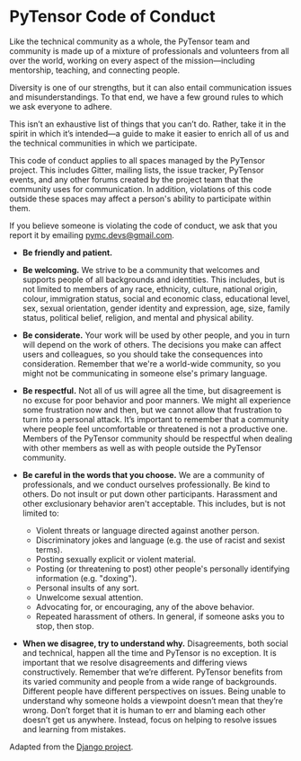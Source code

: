 # PyTensor Code of Conduct

Like the technical community as a whole, the PyTensor team and community is made
up of a mixture of professionals and volunteers from all over the world, working
on every aspect of the mission&mdash;including mentorship, teaching, and connecting
people.

Diversity is one of our strengths, but it can also entail communication
issues and misunderstandings. To that end, we have a few ground rules to which we ask
everyone to adhere.

This isn’t an exhaustive list of things that you can’t do. Rather, take it in
the spirit in which it’s intended&mdash;a guide to make it easier to enrich all of
us and the technical communities in which we participate.

This code of conduct applies to all spaces managed by the PyTensor project. This
includes Gitter, mailing lists, the issue tracker, PyTensor events, and any other
forums created by the project team that the community uses for communication.
In addition, violations of this code outside these spaces may affect a person's
ability to participate within them.

If you believe someone is violating the code of conduct, we ask that you report
it by emailing pymc.devs@gmail.com.

- __Be friendly and patient.__

- __Be welcoming.__ We strive to be a community that welcomes and supports people of
  all backgrounds and identities. This includes, but is not limited to members
  of any race, ethnicity, culture, national origin, colour, immigration status,
  social and economic class, educational level, sex, sexual orientation, gender
  identity and expression, age, size, family status, political belief, religion,
  and mental and physical ability.

- __Be considerate.__ Your work will be used by other people, and you in turn will
  depend on the work of others. The decisions you make can affect users and
  colleagues, so you should take the consequences into consideration. 
  Remember that we're a world-wide community, so you might not be
  communicating in someone else's primary language.

- __Be respectful.__ Not all of us will agree all the time, but disagreement is no
  excuse for poor behavior and poor manners. We might all experience some
  frustration now and then, but we cannot allow that frustration to turn into a
  personal attack. It’s important to remember that a community where people feel
  uncomfortable or threatened is not a productive one. Members of the PyTensor
  community should be respectful when dealing with other members as well as with
  people outside the PyTensor community.

- __Be careful in the words that you choose.__ We are a community of professionals,
  and we conduct ourselves professionally. Be kind to others. Do not insult or
  put down other participants. Harassment and other exclusionary behavior aren't
  acceptable. This includes, but is not limited to:

    - Violent threats or language directed against another person.
    - Discriminatory jokes and language (e.g. the use of racist and sexist terms).
    - Posting sexually explicit or violent material.
    - Posting (or threatening to post) other people's personally identifying
      information (e.g. "doxing").
    - Personal insults of any sort.
    - Unwelcome sexual attention.
    - Advocating for, or encouraging, any of the above behavior.
    - Repeated harassment of others. In general, if someone asks you to stop,
      then stop.

- __When we disagree, try to understand why.__ Disagreements, both social and
  technical, happen all the time and PyTensor is no exception. It is important
  that we resolve disagreements and differing views constructively. Remember
  that we’re different. PyTensor benefits from its varied community and
  people from a wide range of backgrounds. Different people have different
  perspectives on issues. Being unable to understand why someone holds a
  viewpoint doesn’t mean that they’re wrong. Don’t forget that it is human to
  err and blaming each other doesn’t get us anywhere. Instead, focus on helping
  to resolve issues and learning from mistakes.

Adapted from the [Django project](https://www.djangoproject.com/conduct/).
